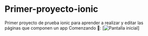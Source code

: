 # Primer-proyecto-ionic
Primer proyecto de prueba ionic para aprender a realizar y editar las páginas que componen un app
Comenzando 🚀: 
[![Pantalla inicial](https://github.com/Alegarse/Primer-proyecto-ionic/blob/master/caps/Home.PNG "Pantalla inicial")]
